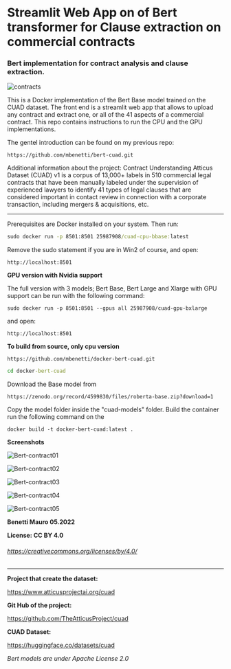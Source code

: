 # Streamlit Web App on of Bert transformer for Clause extraction on commercial contracts 
### Bert implementation for contract analysis and clause extraction.

![contracts](https://user-images.githubusercontent.com/27162948/171717588-4cf26c0a-874e-45ac-b080-a00f39664177.jpg)


This is a Docker implementation of the Bert Base model trained on the CUAD dataset. The front end is a streamlit web app that allows to upload any contract and extract one, or all of the 41 aspects of a commercial contract. This repo contains instructions to run the CPU and the GPU implementations. 

The gentel introduction can be found on my previous repo: 

```
https://github.com/mbenetti/bert-cuad.git
```

Additional information about the project:
Contract Understanding Atticus Dataset (CUAD) v1 is a corpus of 13,000+ labels in 510 commercial legal contracts that have been manually labeled under the supervision of experienced lawyers to identify 41 types of legal clauses that are considered important in contact review in connection with a corporate transaction, including mergers & acquisitions, etc.

** **
Prerequisites are Docker installed on your system. Then run:

```cmd
sudo docker run -p 8501:8501 25987908/cuad-cpu-bbase:latest
```
Remove the sudo statement if you are in Win2 of course, and open:

```
http://localhost:8501
```

**GPU version with Nvidia support**

The full version with 3 models; Bert Base, Bert Large and Xlarge with GPU support can be run with the following command:

```
sudo docker run -p 8501:8501 --gpus all 25987908/cuad-gpu-bxlarge 
```

and open:

```
http://localhost:8501
```

**To build from source, only cpu version**

```git
https://github.com/mbenetti/docker-bert-cuad.git  
```

```cmd
cd docker-bert-cuad
```

Download the Base model from 

```
https://zenodo.org/record/4599830/files/roberta-base.zip?download=1
```

Copy the model folder inside the "cuad-models" folder. Build the container run the following command on the 


```
docker build -t docker-bert-cuad:latest .
```

**Screenshots**


![Bert-contract01](https://user-images.githubusercontent.com/27162948/173197297-2bb27090-3623-4a53-9a09-334ebd8c8f23.png)

![Bert-contract02](https://user-images.githubusercontent.com/27162948/173197300-4b981563-bf67-411d-ac11-3eb2230fe0bb.png)

![Bert-contract03](https://user-images.githubusercontent.com/27162948/173197303-8f12e0ff-f1f6-4369-8bcc-69cda864cc7e.png)

![Bert-contract04](https://user-images.githubusercontent.com/27162948/173197306-3ae71697-25a3-489d-8e78-1ffb7645eee1.png)

![Bert-contract05](https://user-images.githubusercontent.com/27162948/173197308-dbf91f59-bf8d-47b5-afd7-035625a0f3c3.png)

**Benetti Mauro 05.2022**

**License: CC BY 4.0** 

###### https://creativecommons.org/licenses/by/4.0/

** **

**Project that create the dataset:** 

https://www.atticusprojectai.org/cuad

**Git Hub of the project:** 

https://github.com/TheAtticusProject/cuad

**CUAD Dataset:** 

https://huggingface.co/datasets/cuad

*Bert models are under Apache License 2.0*

